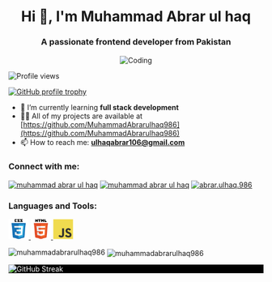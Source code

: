<h1 align="center">Hi 👋, I'm Muhammad Abrar ul haq</h1>
<h3 align="center">A passionate frontend developer from Pakistan</h3>

<p align="center">
  <img align="center" alt="Coding" width="400" src="https://cdn.dribbble.com/users/1162077/screenshots/3848914/programmer.gif">
</p>


<p align="left"> 
  <img src="https://komarev.com/ghpvc/?username=muhammadabrarulhaq986&label=Profile%20views&color=0e75b6&style=flat" alt="Profile views" /> 
</p>

<p align="left"> 
  <a href="https://github.com/ryo-ma/github-profile-trophy"><img src="https://github-profile-trophy.vercel.app/?username=muhammadabrarulhaq986" alt="GitHub profile trophy" /></a> 
</p>



- 🌱 I’m currently learning **full stack development**
- 👨‍💻 All of my projects are available at [https://github.com/MuhammadAbrarulhaq986](https://github.com/MuhammadAbrarulhaq986)
- 📫 How to reach me: **ulhaqabrar106@gmail.com**


<h3 align="left">Connect with me:</h3>
<p align="left">
<a href="https://linkedin.com/in/muhammad abrar ul haq" target="blank"><img align="center" src="https://raw.githubusercontent.com/rahuldkjain/github-profile-readme-generator/master/src/images/icons/Social/linked-in-alt.svg" alt="muhammad abrar ul haq" height="30" width="40" /></a>
<a href="https://fb.com/muhammad abrar ul haq" target="blank"><img align="center" src="https://raw.githubusercontent.com/rahuldkjain/github-profile-readme-generator/master/src/images/icons/Social/facebook.svg" alt="muhammad abrar ul haq" height="30" width="40" /></a>
<a href="https://instagram.com/abrar.ulhaq.986" target="blank"><img align="center" src="https://raw.githubusercontent.com/rahuldkjain/github-profile-readme-generator/master/src/images/icons/Social/instagram.svg" alt="abrar.ulhaq.986" height="30" width="40" /></a>
</p>

<h3 align="left">Languages and Tools:</h3>
<p align="left"> <a href="https://www.w3schools.com/css/" target="_blank" rel="noreferrer"> <img src="https://raw.githubusercontent.com/devicons/devicon/master/icons/css3/css3-original-wordmark.svg" alt="css3" width="40" height="40"/> </a> <a href="https://www.w3.org/html/" target="_blank" rel="noreferrer"> <img src="https://raw.githubusercontent.com/devicons/devicon/master/icons/html5/html5-original-wordmark.svg" alt="html5" width="40" height="40"/> </a> <a href="https://developer.mozilla.org/en-US/docs/Web/JavaScript" target="_blank" rel="noreferrer"> <img src="https://raw.githubusercontent.com/devicons/devicon/master/icons/javascript/javascript-original.svg" alt="javascript" width="40" height="40"/> </a> </p>

<p><img align="left" src="https://github-readme-stats.vercel.app/api/top-langs?username=muhammadabrarulhaq986&show_icons=true&locale=en&layout=compact" alt="muhammadabrarulhaq986" /></p>

<p>&nbsp;<img align="center" src="https://github-readme-stats.vercel.app/api?username=muhammadabrarulhaq986&show_icons=true&locale=en" alt="muhammadabrarulhaq986" /></p>

<p align="left" style="background-color: black; color: white;"> 
  <img src="https://github-readme-streak-stats.herokuapp.com/?user=muhammadabrarulhaq986" alt="GitHub Streak" /> 
</p>
